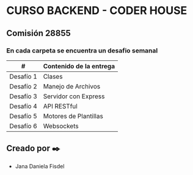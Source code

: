 # CURSO BACKEND - CODER HOUSE

## Comisión 28855

### En cada carpeta se encuentra un desafio semanal


| # | Contenido de la entrega|
| ------------- | ------------- |
| Desafío 1   | Clases |
| Desafío 2   | Manejo de Archivos  |
| Desafío 3   | Servidor con Express |
| Desafío 4   | API RESTful |
| Desafío 5   | Motores de Plantillas |
| Desafío 6   | Websockets |


## Creado por ✒️
- Jana Daniela Fisdel